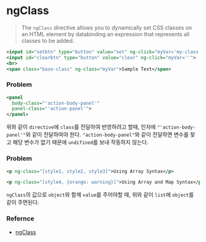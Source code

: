 # ngClass

> The `ngClass` directive allows you to dynamically set CSS classes on an HTML element by databinding an expression that represents all classes to be added.

```xml
<input id="setbtn" type="button" value="set" ng-click="myVar='my-class'">
<input id="clearbtn" type="button" value="clear" ng-click="myVar=''">
<br>
<span class="base-class" ng-class="myVar">Sample Text</span>
```

### Problem

```xml
<panel
  body-class="'action-body-panel'"
  panel-class="'action-panel'">
</panel>
```

위와 같이 `directive`에 `class`를 전달하여 반영하려고 할때, 인자에 `"'action-body-panel'"`와 같이 전달하여야 한다. `"action-body-panel"`와 같이 전달하면 변수를 찾고 해당 변수가 없기 때문에 `undifined`를 보내 작동하지 않는다.

### Problem

```xml
<p ng-class="[style1, style2, style3]">Using Array Syntax</p>

<p ng-class="[style4, {orange: warning}]">Using Array and Map Syntax</p>
```

`ngClass`의 값으로 `object`와 함께 `value`를 주어야할 때, 위와 같이 `list`에 `object`를 같이 주면된다.



### Refernce

* [ngClass](https://docs.angularjs.org/api/ng/directive/ngClass)